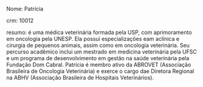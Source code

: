 Nome: Patrícia

crm: 10012

resumo: é uma médica veterinária formada pela USP, com aprimoramento em oncologia pela UNESP. Ela possui especializações eam aclínica e cirurgia de pequenos animais, assim como em oncologia veterinária. Seu percurso acadêmico inclui um mestrado em medicina veterinária pela UFSC e um programa de desenvolvimento em gestão na saúde veterinária pela Fundação Dom Cabral. Patrícia é membro ativo da ABROVET (Associação Brasileira de Oncologia Veterinária) e exerce o cargo dae Diretora Regional na ABHV (Associação Brasileira de Hospitais Veterinários).